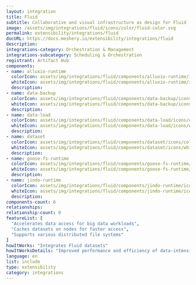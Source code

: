 ```yaml
---
layout: integration
title: Fluid
subtitle: Collaborative and visual infrastructure as design for Fluid
image: /assets/img/integrations/fluid/icons/color/fluid-color.svg
permalink: extensibility/integrations/fluid
docURL: https://docs.meshery.io/extensibility/integrations/fluid
description: 
integrations-category: Orchestration & Management
integrations-subcategory: Scheduling & Orchestration
registrant: Artifact Hub
components: 
- name: alluxio-runtime
  colorIcon: assets/img/integrations/fluid/components/alluxio-runtime/icons/color/alluxio-runtime-color.svg
  whiteIcon: assets/img/integrations/fluid/components/alluxio-runtime/icons/white/alluxio-runtime-white.svg
  description: 
- name: data-backup
  colorIcon: assets/img/integrations/fluid/components/data-backup/icons/color/data-backup-color.svg
  whiteIcon: assets/img/integrations/fluid/components/data-backup/icons/white/data-backup-white.svg
  description: 
- name: data-load
  colorIcon: assets/img/integrations/fluid/components/data-load/icons/color/data-load-color.svg
  whiteIcon: assets/img/integrations/fluid/components/data-load/icons/white/data-load-white.svg
  description: 
- name: dataset
  colorIcon: assets/img/integrations/fluid/components/dataset/icons/color/dataset-color.svg
  whiteIcon: assets/img/integrations/fluid/components/dataset/icons/white/dataset-white.svg
  description: 
- name: goose-fs-runtime
  colorIcon: assets/img/integrations/fluid/components/goose-fs-runtime/icons/color/goose-fs-runtime-color.svg
  whiteIcon: assets/img/integrations/fluid/components/goose-fs-runtime/icons/white/goose-fs-runtime-white.svg
  description: 
- name: jindo-runtime
  colorIcon: assets/img/integrations/fluid/components/jindo-runtime/icons/color/jindo-runtime-color.svg
  whiteIcon: assets/img/integrations/fluid/components/jindo-runtime/icons/white/jindo-runtime-white.svg
  description: 
components-count: 6
relationships: 
relationship-count: 0
featureList: [
  "Accelerates data access for big data workloads",
  "Caches datasets on nodes for faster access",
  "Supports various distributed file systems"
]
howItWorks: "Integrates Fluid datasets"
howItWorksDetails: "Improved performance and efficiency of data-intensive applications in Kubernetes"
language: en
list: include
type: extensibility
category: integrations
---
```

